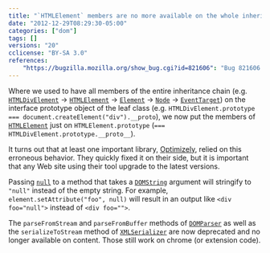 ```yaml
---
title: "`HTMLElement` members are no more available on the whole inheritage chain"
date: "2012-12-29T08:29:30-05:00"
categories: ["dom"]
tags: []
versions: "20"
cclicense: "BY-SA 3.0"
references:
    "https://bugzilla.mozilla.org/show_bug.cgi?id=821606": "Bug 821606 – Turn on WebIDL bindings for Element and HTMLElement"
---
```

Where we used to have all members of the entire inheritance chain (e.g. [`HTMLDivElement`](https://developer.mozilla.org/en-US/docs/Web/API/HTMLDivElement) → [`HTMLElement`](https://developer.mozilla.org/en-US/docs/Web/API/HTMLElement) → [`Element`](https://developer.mozilla.org/en-US/docs/Web/API/Element) → [`Node`](https://developer.mozilla.org/en-US/docs/Web/API/Node) → [`EventTarget`](https://developer.mozilla.org/en-US/docs/Web/API/EventTarget)) on the interface prototype object of the leaf class (e.g. `HTMLDivElement.prototype === document.createElement("div").__proto`), we now put the members of [`HTMLElement`](https://developer.mozilla.org/en-US/docs/Web/API/HTMLElement) just on `HTMLElement.prototype` (`=== HTMLDivElement.prototype.__proto__`).

It turns out that at least one important library, [Optimizely](https://www.optimizely.com/), relied on this erroneous behavior. They quickly fixed it on their side, but it is important that any Web site using their tool upgrade to the latest versions.

Passing [`null`](https://developer.mozilla.org/en-US/docs/Web/JavaScript/Reference/Global_Objects/null) to a method that takes a [`DOMString`](https://developer.mozilla.org/en-US/docs/Web/API/DOMString) argument will stringify to `"null"` instead of the empty string. For example, `element.setAttribute("foo", null)` will result in an output like `<div foo="null">` instead of `<div foo="">`.

The `parseFromStream` and `parseFromBuffer` methods of [`DOMParser`](https://developer.mozilla.org/en-US/docs/Web/API/DOMParser) as well as the `serializeToStream` method of [`XMLSerializer`](https://developer.mozilla.org/en-US/docs/Web/API/XMLSerializer) are now deprecated and no longer available on content. Those still work on chrome (or extension code).
